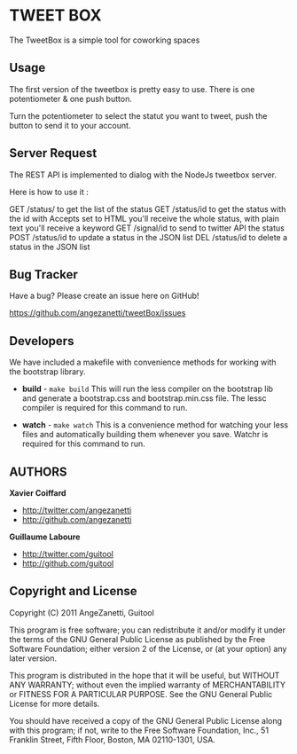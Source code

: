TWEET BOX
=================

The TweetBox is a simple tool for coworking spaces

Usage
-----

The first version of the tweetbox is pretty easy to use. 
There is one potentiometer & one push button.

Turn the potentiometer to select the statut you want to tweet, push the button to send it to your account.

Server Request
--------------

The REST API is implemented to dialog with the NodeJs tweetbox server. 

Here is how to use it : 

GET /status/ 		to get the list of the status
GET /status/id		to get the status with the id 
					with Accepts set to HTML you'll receive the whole status, with plain text you'll receive a keyword
GET /signal/id 		to send to twitter API the status
POST /status/id 	to update a status in the JSON list
DEL /status/id 		to delete a status in the JSON list

Bug Tracker
-----------

Have a bug? Please create an issue here on GitHub!

https://github.com/angezanetti/tweetBox/issues



Developers
----------

We have included a makefile with convenience methods for working with the bootstrap library.

+ **build** - `make build`
This will run the less compiler on the bootstrap lib and generate a bootstrap.css and bootstrap.min.css file.
The lessc compiler is required for this command to run.

+ **watch** - `make watch`
This is a convenience method for watching your less files and automatically building them whenever you save.
Watchr is required for this command to run.


AUTHORS
-------

**Xavier Coiffard**

+ http://twitter.com/angezanetti
+ http://github.com/angezanetti

**Guillaume Laboure**

+ http://twitter.com/guitool
+ http://github.com/guitool


Copyright and License
---------------------

Copyright (C) 2011  AngeZanetti, Guitool

This program is free software; you can redistribute it and/or
modify it under the terms of the GNU General Public License
as published by the Free Software Foundation; either version 2
of the License, or (at your option) any later version.

This program is distributed in the hope that it will be useful,
but WITHOUT ANY WARRANTY; without even the implied warranty of
MERCHANTABILITY or FITNESS FOR A PARTICULAR PURPOSE.  See the
GNU General Public License for more details.

You should have received a copy of the GNU General Public License
along with this program; if not, write to the Free Software
Foundation, Inc., 51 Franklin Street, Fifth Floor, Boston, MA  02110-1301, USA.